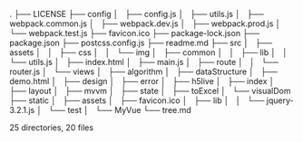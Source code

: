 .
├── LICENSE
├── config
│   ├── config.js
│   ├── utils.js
│   ├── webpack.common.js
│   ├── webpack.dev.js
│   ├── webpack.prod.js
│   └── webpack.test.js
├── favicon.ico
├── package-lock.json
├── package.json
├── postcss.config.js
├── readme.md
├── src
│   ├── assets
│   │   ├── css
│   │   └── img
│   ├── common
│   │   ├── lib
│   │   └── utils.js
│   ├── index.html
│   ├── main.js
│   ├── route
│   │   └── router.js
│   └── views
│       ├── algorithm
│       ├── dataStructure
│       ├── demo.html
│       ├── design
│       ├── error
│       ├── h5live
│       ├── index
│       ├── layout
│       ├── mvvm
│       ├── state
│       ├── toExcel
│       └── visualDom
├── static
│   ├── assets
│   ├── favicon.ico
│   ├── lib
│   │   └── jquery-3.2.1.js
│   └── test
│       └── MyVue
└── tree.md

25 directories, 20 files
